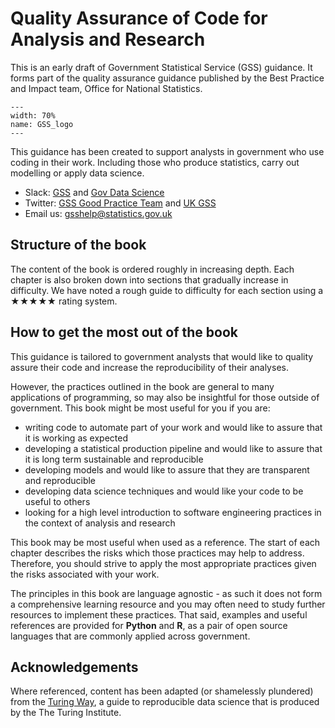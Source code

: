 
# Quality Assurance of Code for Analysis and Research

This is an early draft of Government Statistical Service (GSS) guidance.
It forms part of the quality assurance guidance published by the Best Practice and Impact team, Office for National Statistics.


```{figure} ./_static/GSS_logo.jpg
---
width: 70%
name: GSS_logo
---
```


This guidance has been created to support analysts in government who use coding in their work. Including those who produce statistics, carry out modelling or apply data science.

- Slack: [GSS](https://gov-stats-service.slack.com) and [Gov Data Science](https://govdatascience.slack.com)
- Twitter: [GSS Good Practice Team](https://twitter.com/gssgoodpractice) and [UK GSS](https://twitter.com/ukgss)
- Email us: [gsshelp@statistics.gov.uk](mailto:gsshelp@statistics.gov.uk)


## Structure of the book

The content of the book is ordered roughly in increasing depth. Each chapter is also broken down into sections that gradually increase in difficulty. 
We have noted a rough guide to difficulty for each section using a ★★★★★ rating system.


## How to get the most out of the book

This guidance is tailored to government analysts that would like to quality assure their code and increase the reproducibility of their analyses.

However, the practices outlined in the book are general to many applications of programming, so may also be insightful for those outside of government.
This book might be most useful for you if you are:

- writing code to automate part of your work and would like to assure that it is working as expected
- developing a statistical production pipeline and would like to assure that it is long term sustainable and reproducible
- developing models and would like to assure that they are transparent and reproducible
- developing data science techniques and would like your code to be useful to others
- looking for a high level introduction to software engineering practices in the context of analysis and research

This book may be most useful when used as a reference. The start of each chapter describes the risks which those practices may help to address.
Therefore, you should strive to apply the most appropriate practices given the risks associated with your work.

The principles in this book are language agnostic - as such it does not form a comprehensive learning resource and you may often need to study further resources to implement these practices.
That said, examples and useful references are provided for **Python** and **R**, as a pair of open source languages that are commonly applied across government.


## Acknowledgements

Where referenced, content has been adapted (or shamelessly plundered) from the [Turing Way](https://the-turing-way.netlify.com), a guide to reproducible data science that is produced by the The Turing Institute.
